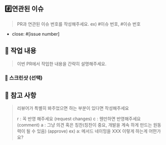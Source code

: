 ## #️⃣연관된 이슈
>PR과 연관된 이슈 번호를 작성해주세요. ex) #이슈 번호, #이슈 번호

- close: #[issue number]

## 🚀 작업 내용

> 이번 PR에서 작업한 내용을 간략히 설명해주세요.

### 📸 스크린샷 (선택) 

## 📢 참고 사항

> 리뷰어가 특별히 봐주었으면 하는 부분이 있다면 작성해주세요
> 
> r : 꼭 반영 해주세요 (request changes)
> c : 웬만하면 반영해주세요 (comment)
> a : 그냥 의견 혹은 칭찬(칭찬이 중요, 개발을 계속 하게 만드는 원동력이 될 수 있음) (approve)
> ex) a: 
>       메서드 네이밍을 XXX 이렇게 하는게 어떤가요?